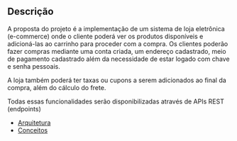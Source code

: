## Descrição
A proposta do projeto é a implementação de um sistema de loja eletrônica (e-commerce) onde o cliente poderá ver os produtos 
disponíveis e adicioná-las ao carrinho para proceder com a compra. Os clientes poderão fazer compras mediante uma conta criada,
 um endereço cadastrado, meio de pagamento cadastrado além da necessidade de estar logado com chave e senha pessoais.

A loja também poderá ter taxas ou cupons a serem adicionados ao final da compra, além do cálculo do frete.

Todas essas funcionalidades serão disponibilizadas através de APIs REST (endpoints)





- [Arquitetura](docs/Arquitetura.md)
- [Conceitos](docs/Conceitos.md) 